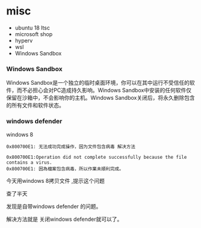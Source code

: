 # misc

- ubuntu 18 ltsc
- microsoft shop
- hyperv
- wsl
- Windows Sandbox

### Windows Sandbox
Windows Sandbox是一个独立的临时桌面环境，你可以在其中运行不受信任的软件，而不必担心会对PC造成持久影响。Windows Sandbox中安装的任何软件仅保留在沙箱中，不会影响你的主机。Windows Sandbox关闭后，将永久删除包含的所有文件和软件状态。


### windows defender

windows 8
```
0x800700E1: 无法成功完成操作，因为文件包含病毒 解决方法

0x800700E1:Operation did not complete successfully because the file contains a virus.
0x800700E1: 因為檔案包含病毒，所以作業未順利完成。
```
今天用windows 8拷贝文件 ,提示这个问题

查了半天

发现是自带windows defender 的问题。

解决方法就是 关闭windows defender就可以了。
